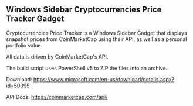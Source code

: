 ## Windows Sidebar Cryptocurrencies Price Tracker Gadget

Cryptocurrencies Price Tracker is a Windows Sidebar Gadget that displays snapshot prices from CoinMarketCap using their API, as well as a personal portfolio value.

All data is driven by CoinMarketCap's API.

The build script uses PowerShell v5 to ZIP the files into an archive.

Download: https://www.microsoft.com/en-us/download/details.aspx?id=50395

API Docs: https://coinmarketcap.com/api/
